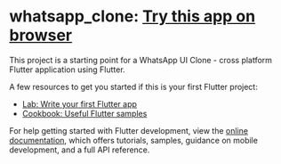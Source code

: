 # whatsapp_clone:   [Try this app on browser](https://cwpwhatsapp.pages.dev)

This project is a starting point for a WhatsApp UI Clone - cross platform Flutter application using 
Flutter.

A few resources to get you started if this is your first Flutter project:

- [Lab: Write your first Flutter app](https://docs.flutter.dev/get-started/codelab)
- [Cookbook: Useful Flutter samples](https://docs.flutter.dev/cookbook)

For help getting started with Flutter development, view the
[online documentation](https://docs.flutter.dev/), which offers tutorials,
samples, guidance on mobile development, and a full API reference.
